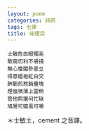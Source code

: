 ```yaml
---
layout: poem
categories: 詩詞
tags: 七律
title: 咏煙突
---
```


	士敏危囪眼獨高
	敢窺忉利不膚撓
	無心瓊閣參差立
	得意縕袍紅白交
	肺腑煎熬銷壘塊
	煙嵐噴薄上雲稍
	管他熙攘何忙碌
	鳩鷽可嬉風可嘲







＊士敏土，cement 之音譯。
